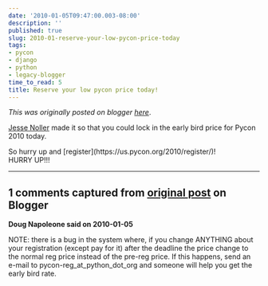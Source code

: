 ```yaml
---
date: '2010-01-05T09:47:00.003-08:00'
description: ''
published: true
slug: 2010-01-reserve-your-low-pycon-price-today
tags:
- pycon
- django
- python
- legacy-blogger
time_to_read: 5
title: Reserve your low pycon price today!
---
```


*This was originally posted on blogger [here](https://pydanny.blogspot.com/2010/01/reserve-your-low-pycon-price-today.html)*.

[Jesse Noller](https://jessenoller.com/) made it so that you could lock in the early bird price for Pycon 2010 today.<div>
</div><div>So hurry up and [register](https://us.pycon.org/2010/register/)!</div><div>
</div><div>HURRY UP!!!</div><div>
</div><div>
</div>

---

## 1 comments captured from [original post](https://pydanny.blogspot.com/2010/01/reserve-your-low-pycon-price-today.html) on Blogger

**Doug Napoleone said on 2010-01-05**

NOTE: there is a bug in the system where, if you change ANYTHING about your registration (except pay for it) after the deadline the price change to the normal reg price instead of the pre-reg price. If this happens, send an e-mail to pycon-reg_at_python_dot_org and someone will help you get the early bird rate.

